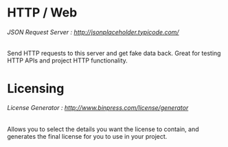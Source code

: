 # HTTP / Web
###### JSON Request Server : http://jsonplaceholder.typicode.com/
Send HTTP requests to this server and get fake data back. Great for
testing HTTP APIs and project HTTP functionality.

# Licensing
###### License Generator : http://www.binpress.com/license/generator
Allows you to select the details you want the license to contain, and
generates the final license for you to use in your project.
